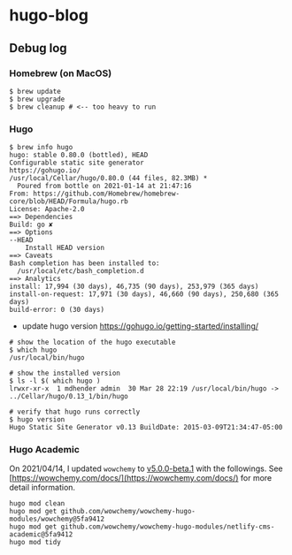 # hugo-blog

## Debug log

### Homebrew (on MacOS)

```
$ brew update
$ brew upgrade
$ brew cleanup # <-- too heavy to run
```

### Hugo

```
$ brew info hugo
hugo: stable 0.80.0 (bottled), HEAD
Configurable static site generator
https://gohugo.io/
/usr/local/Cellar/hugo/0.80.0 (44 files, 82.3MB) *
  Poured from bottle on 2021-01-14 at 21:47:16
From: https://github.com/Homebrew/homebrew-core/blob/HEAD/Formula/hugo.rb
License: Apache-2.0
==> Dependencies
Build: go ✘
==> Options
--HEAD
	Install HEAD version
==> Caveats
Bash completion has been installed to:
  /usr/local/etc/bash_completion.d
==> Analytics
install: 17,994 (30 days), 46,735 (90 days), 253,979 (365 days)
install-on-request: 17,971 (30 days), 46,660 (90 days), 250,680 (365 days)
build-error: 0 (30 days)
```

- update hugo version https://gohugo.io/getting-started/installing/

```
# show the location of the hugo executable
$ which hugo
/usr/local/bin/hugo

# show the installed version
$ ls -l $( which hugo )
lrwxr-xr-x  1 mdhender admin  30 Mar 28 22:19 /usr/local/bin/hugo -> ../Cellar/hugo/0.13_1/bin/hugo

# verify that hugo runs correctly
$ hugo version
Hugo Static Site Generator v0.13 BuildDate: 2015-03-09T21:34:47-05:00
```

### Hugo Academic

On 2021/04/14, I updated `wowchemy` to [v5.0.0-beta.1](https://wowchemy.com/blog/v5.0.0-beta.1/) with the followings.
See [https://wowchemy.com/docs/](https://wowchemy.com/docs/) for more detail information.

```
hugo mod clean
hugo mod get github.com/wowchemy/wowchemy-hugo-modules/wowchemy@5fa9412
hugo mod get github.com/wowchemy/wowchemy-hugo-modules/netlify-cms-academic@5fa9412
hugo mod tidy
```
